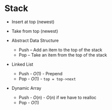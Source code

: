 # Stack

- Insert at top (newest)
- Take from top (newest)
- Abstract Data Structure
  - Push – Add an item to the top of the stack
  - Pop – Take an item from the top of the stack

- Linked List
  - Push - $O(1)$ - Prepend
  - Pop - $O(1)$ - `top = top->next`
- Dynamic Array
  - Push - $O(n)$ - $O(n)$ if we have to realloc
  - Pop - $O(1)$
